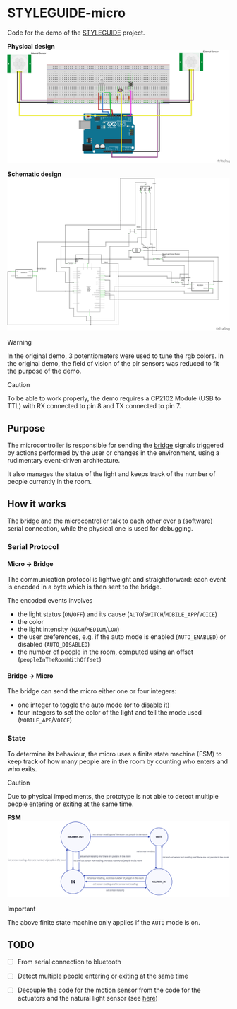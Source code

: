 # STYLEGUIDE-micro 

Code for the demo of the [STYLEGUIDE](https://github.com/SaverioNapolitano/STYLEGUIDE.git) project. 

**Physical design** ![](images/physical-design.png)

**Schematic design** ![](images/schematic-design.png)

> [!WARNING] 
> In the original demo, 3 potentiometers were used to tune the rgb colors.
> In the original demo, the field of vision of the pir sensors was reduced to fit the purpose of the demo. 

> [!CAUTION]
> To be able to work properly, the demo requires a CP2102 Module (USB to TTL) with RX connected to pin 8 and TX connected to pin 7.

## Purpose 

The microcontroller is responsible for sending the [bridge](https://github.com/SaverioNapolitano/STYLEGUIDE-bridge.git) signals triggered by actions performed by the user or changes in the environment, using a rudimentary event-driven architecture. 

It also manages the status of the light and keeps track of the number of people currently in the room.

## How it works 

The bridge and the microcontroller talk to each other over a (software) serial connection, while the physical one is used for debugging. 

### Serial Protocol

#### Micro -> Bridge 

The communication protocol is lightweight and straightforward: each event is encoded in a byte which is then sent to the bridge. 


The encoded events involves
- the light status (`ON`/`OFF`) and its cause (`AUTO`/`SWITCH`/`MOBILE_APP`/`VOICE`)
- the color 
- the light intensity (`HIGH`/`MEDIUM`/`LOW`)
- the user preferences, e.g. if the auto mode is enabled (`AUTO_ENABLED`) or disabled (`AUTO_DISABLED`)
- the number of people in the room, computed using an offset (`peopleInTheRoomWithOffset`)

#### Bridge -> Micro

The bridge can send the micro either one or four integers:
- one integer to toggle the auto mode (or to disable it)
- four integers to set the color of the light and tell the mode used (`MOBILE_APP`/`VOICE`)

### State

To determine its behaviour, the micro uses a finite state machine (FSM) to keep track of how many people are in the room by counting who enters and who exits. 

> [!CAUTION]
> Due to physical impediments, the prototype is not able to detect multiple people entering or exiting at the same time.

**FSM** ![](images/fsm.png)

> [!IMPORTANT]
> The above finite state machine only applies if the `AUTO` mode is on.

## TODO

- [ ] From serial connection to bluetooth 
- [ ] Detect multiple people entering or exiting at the same time
- [ ] Decouple the code for the motion sensor from the code for the actuators and the natural light sensor (see [here](https://github.com/SaverioNapolitano/STYLEGUIDE/tree/main#architecture))












